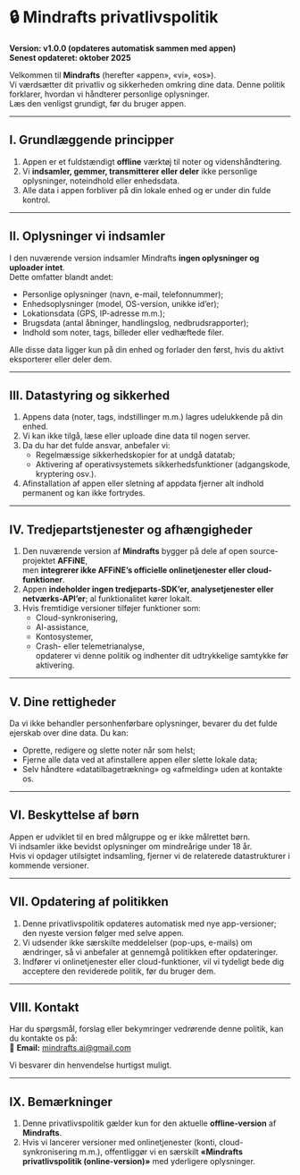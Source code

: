# 🔒 Mindrafts privatlivspolitik

**Version: v1.0.0 (opdateres automatisk sammen med appen)**  
**Senest opdateret: oktober 2025**

Velkommen til **Mindrafts** (herefter «appen», «vi», «os»).  
Vi værdsætter dit privatliv og sikkerheden omkring dine data. Denne politik forklarer, hvordan vi håndterer personlige oplysninger.  
Læs den venligst grundigt, før du bruger appen.

---

## I. Grundlæggende principper

1. Appen er et fuldstændigt **offline** værktøj til noter og videnshåndtering.
2. Vi **indsamler, gemmer, transmitterer eller deler** ikke personlige oplysninger, noteindhold eller enhedsdata.
3. Alle data i appen forbliver på din lokale enhed og er under din fulde kontrol.

---

## II. Oplysninger vi indsamler

I den nuværende version indsamler Mindrafts **ingen oplysninger og uploader intet**.  
Dette omfatter blandt andet:

- Personlige oplysninger (navn, e-mail, telefonnummer);
- Enhedsoplysninger (model, OS-version, unikke id’er);
- Lokationsdata (GPS, IP-adresse m.m.);
- Brugsdata (antal åbninger, handlingslog, nedbrudsrapporter);
- Indhold som noter, tags, billeder eller vedhæftede filer.

Alle disse data ligger kun på din enhed og forlader den først, hvis du aktivt eksporterer eller deler dem.

---

## III. Datastyring og sikkerhed

1. Appens data (noter, tags, indstillinger m.m.) lagres udelukkende på din enhed.
2. Vi kan ikke tilgå, læse eller uploade dine data til nogen server.
3. Da du har det fulde ansvar, anbefaler vi:
   - Regelmæssige sikkerhedskopier for at undgå datatab;
   - Aktivering af operativsystemets sikkerhedsfunktioner (adgangskode, kryptering osv.).
4. Afinstallation af appen eller sletning af appdata fjerner alt indhold permanent og kan ikke fortrydes.

---

## IV. Tredjepartstjenester og afhængigheder

1. Den nuværende version af **Mindrafts** bygger på dele af open source-projektet **AFFiNE**,  
   men **integrerer ikke AFFiNE’s officielle onlinetjenester eller cloud-funktioner**.
2. Appen **indeholder ingen tredjeparts-SDK’er, analysetjenester eller netværks-API’er**; al funktionalitet kører lokalt.
3. Hvis fremtidige versioner tilføjer funktioner som:
   - Cloud-synkronisering,
   - AI-assistance,
   - Kontosystemer,
   - Crash- eller telemetrianalyse,  
     opdaterer vi denne politik og indhenter dit udtrykkelige samtykke før aktivering.

---

## V. Dine rettigheder

Da vi ikke behandler personhenførbare oplysninger, bevarer du det fulde ejerskab over dine data. Du kan:

- Oprette, redigere og slette noter når som helst;
- Fjerne alle data ved at afinstallere appen eller slette lokale data;
- Selv håndtere «datatilbagetrækning» og «afmelding» uden at kontakte os.

---

## VI. Beskyttelse af børn

Appen er udviklet til en bred målgruppe og er ikke målrettet børn.  
Vi indsamler ikke bevidst oplysninger om mindreårige under 18 år.  
Hvis vi opdager utilsigtet indsamling, fjerner vi de relaterede datastrukturer i kommende versioner.

---

## VII. Opdatering af politikken

1. Denne privatlivspolitik opdateres automatisk med nye app-versioner; den nyeste version følger med selve appen.
2. Vi udsender ikke særskilte meddelelser (pop-ups, e-mails) om ændringer, så vi anbefaler at gennemgå politikken efter opdateringer.
3. Indfører vi onlinetjenester eller cloud-funktioner, vil vi tydeligt bede dig acceptere den reviderede politik, før du bruger dem.

---

## VIII. Kontakt

Har du spørgsmål, forslag eller bekymringer vedrørende denne politik, kan du kontakte os på:  
📧 **Email:** mindrafts.ai@gmail.com

Vi besvarer din henvendelse hurtigst muligt.

---

## IX. Bemærkninger

1. Denne privatlivspolitik gælder kun for den aktuelle **offline-version** af **Mindrafts**.
2. Hvis vi lancerer versioner med onlinetjenester (konti, cloud-synkronisering m.m.), offentliggør vi en særskilt **«Mindrafts privatlivspolitik (online-version)»** med yderligere oplysninger.
